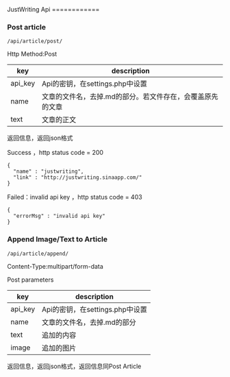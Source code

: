 <link rel="stylesheet" type="text/css" href="/css/GitHub2.css">
JustWriting Api
============

### Post article

    /api/article/post/
    

Http Method:Post

key|description
----|------
api_key|Api的密钥，在settings.php中设置
name|文章的文件名，去掉.md的部分。若文件存在，会覆盖原先的文章
text|文章的正文


    
返回信息，返回json格式


Success ，http status code = 200

    {
      "name" : "justwriting",
      "link" : "http://justwriting.sinaapp.com/"
    }
    
Failed：invalid api key ，http status code = 403

	{
	  "errorMsg" : "invalid api key"
	}


### Append  Image/Text to Article

	/api/article/append/
	
Content-Type:multipart/form-data  

Post parameters

key|description
----|------
api_key|Api的密钥，在settings.php中设置
name|文章的文件名，去掉.md的部分
text|追加的内容
image|追加的图片
    
返回信息，返回json格式，返回信息同Post Article


